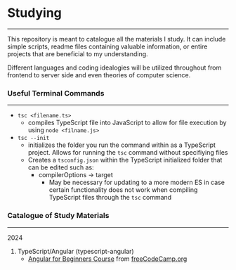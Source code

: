# Studying
***
This repository is meant to catalogue all the materials I study. It can include simple scripts, readme files containing valuable information, or entire projects that are beneficial to my understanding.

Different languages and coding idealogies will be utilized throughout from frontend to server side and even theories of computer science.

### Useful Terminal Commands
***
- `tsc <filename.ts>`
    - compiles TypeScript file into JavaScript to allow for file execution by using `node <filname.js>`
- `tsc --init`
    - initializes the folder you run the command within as a TypeScript project. Allows for running the `tsc` command without specifiying files
    - Creates a `tsconfig.json` within the TypeScript initialized folder that can be edited such as:
        - compilerOptions -> target
            - May be necessary for updating to a more modern ES in case certain functionality does not work when compiling TypeScript files through the `tsc` command 

### Catalogue of Study Materials
***
2024
1. TypeScript/Angular (typescript-angular)
    - [Angular for Beginners Course](https://youtu.be/3qBXWUpoPHo) from [freeCodeCamp.org](https://www.youtube.com/@freecodecamp)
